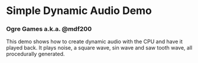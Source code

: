 # Simple Dynamic Audio Demo
### Ogre Games a.k.a. @mdf200

This demo shows how to create dynamic audio with the CPU and have it played back. It plays noise, a square wave, sin wave and saw tooth wave, all procedurally generated.
